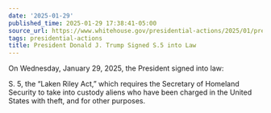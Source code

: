 ```yaml
---
date: '2025-01-29'
published_time: 2025-01-29 17:38:41-05:00
source_url: https://www.whitehouse.gov/presidential-actions/2025/01/president-donald-j-trump-signed-s-5-into-law/
tags: presidential-actions
title: President Donald J. Trump Signed S.5 into Law
---
```

 
On Wednesday, January 29, 2025, the President signed into law:  
  
S. 5, the “Laken Riley Act,” which requires the Secretary of Homeland
Security to take into custody aliens who have been charged in the United
States with theft, and for other purposes.
